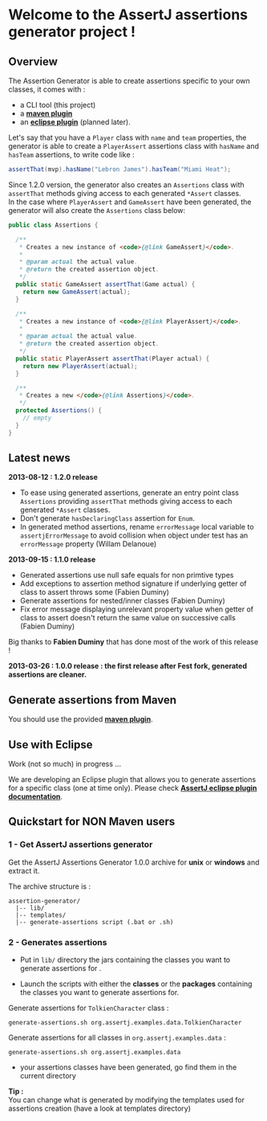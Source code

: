 # Welcome to the AssertJ assertions generator project !

## Overview 

The Assertion Generator is able to create assertions specific to your own classes, it comes with :
* a CLI tool (this project)
* a [**maven plugin**](https://github.com/joel-costigliola/assertj-assertions-generator-maven-plugin) 
* an [**eclipse plugin**](https://github.com/joel-costigliola/assertj-eclipse-plugin) (planned later).

Let's say that you have a `Player` class with `name` and `team` properties, the generator is able to create a `PlayerAssert` assertions class with `hasName` and `hasTeam` assertions, to write code like :

```java
assertThat(mvp).hasName("Lebron James").hasTeam("Miami Heat");
```
Since 1.2.0 version, the generator also creates an `Assertions` class with `assertThat` methods giving access to each generated `*Assert` classes.  
In the case where `PlayerAssert` and `GameAssert` have been generated, the generator will also create the `Assertions` class below:

```java
public class Assertions {

  /**
   * Creates a new instance of <code>{@link GameAssert}</code>.
   *
   * @param actual the actual value.
   * @return the created assertion object.
   */
  public static GameAssert assertThat(Game actual) {
    return new GameAssert(actual);
  }

  /**
   * Creates a new instance of <code>{@link PlayerAssert}</code>.
   *
   * @param actual the actual value.
   * @return the created assertion object.
   */
  public static PlayerAssert assertThat(Player actual) {
    return new PlayerAssert(actual);
  }

  /**
   * Creates a new </code>{@link Assertions}</code>.
   */
  protected Assertions() {
    // empty
  }
}
```

## Latest news

**2013-08-12 : 1.2.0 release**
* To ease using generated assertions, generate an entry point class `Assertions` providing `assertThat` methods giving access to each generated `*Assert` classes.
* Don't generate `hasDeclaringClass` assertion for `Enum`. 
* In generated method assertions, rename `errorMessage` local variable to `assertjErrorMessage` to avoid collision when object under test has an `errorMessage` property (Willam Delanoue)

**2013-09-15 : 1.1.0 release**
* Generated assertions use null safe equals for non primtive types
* Add exceptions to assertion method signature if underlying getter of class to assert throws some (Fabien Duminy)
* Generate assertions for nested/inner classes (Fabien Duminy)
* Fix error message displaying unrelevant property value when getter of class to assert doesn't return the same value on successive calls (Fabien Duminy)

Big thanks to **Fabien Duminy** that has done most of the work of this release !

**2013-03-26 : 1.0.0 release : the first release after Fest fork, generated assertions are cleaner.**

## Generate assertions from Maven

You should use the provided [**maven plugin**](https://github.com/joel-costigliola/assertj-assertions-generator-maven-plugin).

## Use with Eclipse

Work (not so much) in progress ...

We are developing an Eclipse plugin that allows you to generate assertions for a specific class (one at time only).
Please check **[AssertJ eclipse plugin documentation](http://joel-costigliola.github.com/assertj-eclipse-plugin/)**.

## Quickstart for NON Maven users

### 1 - Get AssertJ assertions generator 

Get the AssertJ Assertions Generator 1.0.0 archive for **unix** or **windows** and extract it.

The archive structure is :

```
assertion-generator/
  |-- lib/
  |-- templates/
  |-- generate-assertions script (.bat or .sh)
```

### 2 - Generates assertions

- Put in `lib/` directory the jars containing the classes you want to generate assertions for .  

- Launch the scripts with either the **classes** or the **packages** containing the classes you want to generate assertions for.

Generate assertions for `TolkienCharacter` class :
```
generate-assertions.sh org.assertj.examples.data.TolkienCharacter 
```

Generate assertions for all classes in `org.assertj.examples.data` :
```
generate-assertions.sh org.assertj.examples.data 
```

- your assertions classes have been generated, go find them in the current directory

**Tip :**   
You can change what is generated by modifying the templates used for assertions creation (have a look at templates directory)
